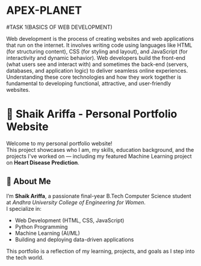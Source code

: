 # APEX-PLANET
#TASK 1(BASICS OF WEB DEVELOPMENT)

Web development is the process of creating websites and web applications that run on the internet. It involves writing code using languages like HTML (for structuring content), CSS (for styling and layout), and JavaScript (for interactivity and dynamic behavior). Web developers build the front-end (what users see and interact with) and sometimes the back-end (servers, databases, and application logic) to deliver seamless online experiences. Understanding these core technologies and how they work together is fundamental to developing functional, attractive, and user-friendly websites.

# 💼 Shaik Ariffa - Personal Portfolio Website

Welcome to my personal portfolio website!  
This project showcases who I am, my skills, education background, and the projects I've worked on — including my featured Machine Learning project on **Heart Disease Prediction**.

## 🌟 About Me

I’m **Shaik Ariffa**, a passionate final-year B.Tech Computer Science student at *Andhra University College of Engineering for Women*.  
I specialize in:
- Web Development (HTML, CSS, JavaScript)
- Python Programming
- Machine Learning (AI/ML)
- Building and deploying data-driven applications

This portfolio is a reflection of my learning, projects, and goals as I step into the tech world.


